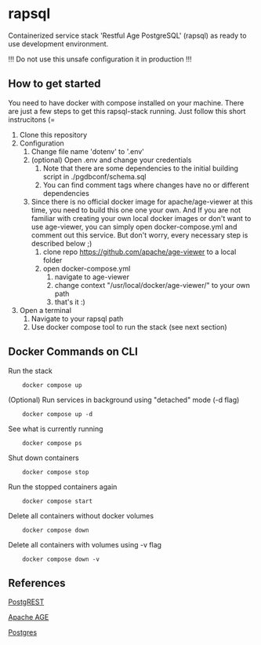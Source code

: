 # rapsql #
Containerized service stack 'Restful Age PostgreSQL' (rapsql) as ready to use development environment.

!!! Do not use this unsafe configuration it in production !!!

## How to get started ##
You need to have docker with compose installed on your machine. There are just a few steps to get this rapsql-stack running. Just follow this short instrucitons (=

1. Clone this repository 
2. Configuration
    1. Change file name 'dotenv' to '.env'
    2. (optional) Open .env and change your credentials
        1. Note that there are some dependencies to the initial building script in ./pgdbconf/schema.sql
        2. You can find comment tags where changes have no or different dependencies
    3. Since there is no official docker image for apache/age-viewer at this time, you need to build this one one your own. And If you are not familiar with creating your own local docker images or don't want to use age-viewer, you can simply open docker-compose.yml and comment out this service. But don't worry, every necessary step is described below ;)
        1. clone repo https://github.com/apache/age-viewer to a local folder
        2. open docker-compose.yml 
            1. navigate to age-viewer
            2. change context "/usr/local/docker/age-viewer/" to your own path
            3. that's it :)
3. Open a terminal
    1. Navigate to your rapsql path
    2. Use docker compose tool to run the stack (see next section)

## Docker Commands on CLI
Run the stack 
~~~
    docker compose up
~~~    
(Optional) Run services in background using "detached" mode (-d flag)
~~~
    docker compose up -d
~~~  
See what is currently running
~~~
    docker compose ps
~~~  
Shut down containers
~~~
    docker compose stop
~~~     
Run the stopped containers again
~~~
    docker compose start
~~~ 
Delete all containers without docker volumes
~~~
    docker compose down
~~~ 
Delete all containers with volumes using -v flag
~~~
    docker compose down -v
~~~ 

## References
[PostgREST](https://github.com/PostgREST/postgrest)

[Apache AGE](https://github.com/apache/age/)

[Postgres](https://github.com/postgres/postgres)


         